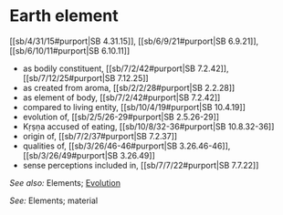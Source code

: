 # Earth element

[[sb/4/31/15#purport|SB 4.31.15]], [[sb/6/9/21#purport|SB 6.9.21]], [[sb/6/10/11#purport|SB 6.10.11]]

* as bodily constituent, [[sb/7/2/42#purport|SB 7.2.42]], [[sb/7/12/25#purport|SB 7.12.25]]
* as created from aroma, [[sb/2/2/28#purport|SB 2.2.28]]
* as element of body, [[sb/7/2/42#purport|SB 7.2.42]]
* compared to living entity, [[sb/10/4/19#purport|SB 10.4.19]]
* evolution of, [[sb/2/5/26-29#purport|SB 2.5.26-29]]
* Kṛṣṇa accused of eating, [[sb/10/8/32-36#purport|SB 10.8.32-36]]
* origin of, [[sb/7/2/37#purport|SB 7.2.37]]
* qualities of, [[sb/3/26/46-46#purport|SB 3.26.46-46]], [[sb/3/26/49#purport|SB 3.26.49]]
* sense perceptions included in, [[sb/7/7/22#purport|SB 7.7.22]]

*See also:* Elements; [Evolution](entries/evolution.md)

*See:* Elements; material
